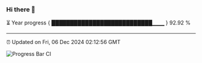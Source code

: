 ### Hi there 👋

⏳ Year progress { ███████████████████████████▁▁▁ } 92.92 %

---

⏰ Updated on Fri, 06 Dec 2024 02:12:56 GMT

![Progress Bar CI](https://github.com/IshwaranRudhara/GIT-ACTION/workflows/Progress%20Bar%20CI/badge.svg)
